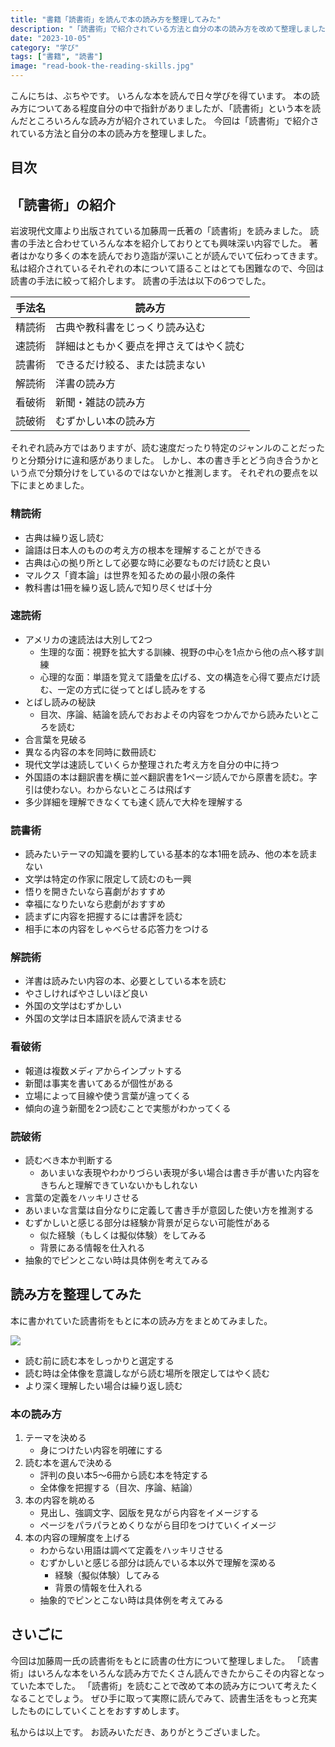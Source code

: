 ```yaml
---
title: "書籍「読書術」を読んで本の読み方を整理してみた"
description: "「読書術」で紹介されている方法と自分の本の読み方を改めて整理しました。"
date: "2023-10-05"
category: "学び"
tags: ["書籍", "読書"]
image: "read-book-the-reading-skills.jpg"
---
```


こんにちは、ぶちやです。
いろんな本を読んで日々学びを得ています。
本の読み方についてある程度自分の中で指針がありましたが、「読書術」という本を読んだところいろんな読み方が紹介されていました。
今回は「読書術」で紹介されている方法と自分の本の読み方を整理しました。

## 目次

## 「読書術」の紹介

岩波現代文庫より出版されている加藤周一氏著の「読書術」を読みました。
読書の手法と合わせていろんな本を紹介しておりとても興味深い内容でした。
著者はかなり多くの本を読んでおり造詣が深いことが読んでいて伝わってきます。
私は紹介されているそれぞれの本について語ることはとても困難なので、今回は読書の手法に絞って紹介します。
読書の手法は以下の6つでした。

| 手法名 | 読み方                                 |
| ------ | -------------------------------------- |
| 精読術 | 古典や教科書をじっくり読み込む         |
| 速読術 | 詳細はともかく要点を押さえてはやく読む |
| 読書術 | できるだけ絞る、または読まない         |
| 解読術 | 洋書の読み方                           |
| 看破術 | 新聞・雑誌の読み方                     |
| 読破術 | むずかしい本の読み方                   |

それぞれ読み方ではありますが、読む速度だったり特定のジャンルのことだったりと分類分けに違和感がありました。
しかし、本の書き手とどう向き合うかという点で分類分けをしているのではないかと推測します。
それぞれの要点を以下にまとめました。

### 精読術

- 古典は繰り返し読む
- 論語は日本人のものの考え方の根本を理解することができる
- 古典は心の拠り所として必要な時に必要なものだけ読むと良い
- マルクス「資本論」は世界を知るための最小限の条件
- 教科書は1冊を繰り返し読んで知り尽くせば十分

### 速読術

- アメリカの速読法は大別して2つ
  - 生理的な面：視野を拡大する訓練、視野の中心を1点から他の点へ移す訓練
  - 心理的な面：単語を覚えて語彙を広げる、文の構造を心得て要点だけ読む、一定の方式に従ってとばし読みをする
- とばし読みの秘訣
  - 目次、序論、結論を読んでおおよその内容をつかんでから読みたいところを読む
- 合言葉を見破る
- 異なる内容の本を同時に数冊読む
- 現代文学は速読していくらか整理された考え方を自分の中に持つ
- 外国語の本は翻訳書を横に並べ翻訳書を1ページ読んでから原書を読む。字引は使わない。わからないところは飛ばす
- 多少詳細を理解できなくても速く読んで大枠を理解する

### 読書術

- 読みたいテーマの知識を要約している基本的な本1冊を読み、他の本を読まない
- 文学は特定の作家に限定して読むのも一興
- 悟りを開きたいなら喜劇がおすすめ
- 幸福になりたいなら悲劇がおすすめ
- 読まずに内容を把握するには書評を読む
- 相手に本の内容をしゃべらせる応答力をつける

### 解読術

- 洋書は読みたい内容の本、必要としている本を読む
- やさしければやさしいほど良い
- 外国の文学はむずかしい
- 外国の文学は日本語訳を読んで済ませる

### 看破術

- 報道は複数メディアからインプットする
- 新聞は事実を書いてあるが個性がある
- 立場によって目線や使う言葉が違ってくる
- 傾向の違う新聞を2つ読むことで実態がわかってくる

### 読破術

- 読むべき本か判断する
  - あいまいな表現やわかりづらい表現が多い場合は書き手が書いた内容をきちんと理解できていないかもしれない
- 言葉の定義をハッキリさせる
- あいまいな言葉は自分なりに定義して書き手が意図した使い方を推測する
- むずかしいと感じる部分は経験か背景が足らない可能性がある
  - 似た経験（もしくは擬似体験）をしてみる
  - 背景にある情報を仕入れる
- 抽象的でピンとこない時は具体例を考えてみる

## 読み方を整理してみた

本に書かれていた読書術をもとに本の読み方をまとめてみました。

![](/img/posts/read-book-the-reading-skills-figure1.png)

- 読む前に読む本をしっかりと選定する
- 読む時は全体像を意識しながら読む場所を限定してはやく読む
- より深く理解したい場合は繰り返し読む

### 本の読み方

<ol>
  <li>
    テーマを決める<br />
    <ul>
      <li>身につけたい内容を明確にする</li>
    </ul>
  </li>
  <li>
    読む本を選んで決める<br />
    <ul>
      <li>評判の良い本5〜6冊から読む本を特定する</li>
      <li>全体像を把握する（目次、序論、結論）</li>
    </ul>
  </li>
  <li>
    本の内容を眺める<br />
    <ul>
      <li>見出し、強調文字、図版を見ながら内容をイメージする</li>
      <li>ページをパラパラとめくりながら目印をつけていくイメージ</li>
    </ul>
  </li>
  <li>
    本の内容の理解度を上げる<br />
    <ul>
      <li>わからない用語は調べて定義をハッキリさせる</li>
      <li>
        むずかしいと感じる部分は読んでいる本以外で理解を深める
        <ul>
          <li>経験（擬似体験）してみる</li>
          <li>背景の情報を仕入れる</li>
        </ul>
      </li>
      <li>抽象的でピンとこない時は具体例を考えてみる</li>
    </ul>
  </li>
</ol>

## さいごに

今回は加藤周一氏の読書術をもとに読書の仕方について整理しました。
「読書術」はいろんな本をいろんな読み方でたくさん読んできたからこその内容となっていた本でした。
「読書術」を読むことで改めて本の読み方について考えたくなることでしょう。
ぜひ手に取って実際に読んでみて、読書生活をもっと充実したものにしていくことをおすすめします。

私からは以上です。
お読みいただき、ありがとうございました。

